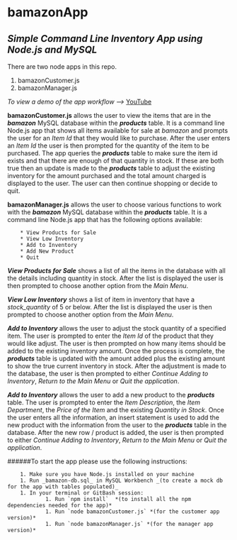 # bamazonApp
## *Simple Command Line Inventory App using Node.js and MySQL*


There are two node apps in this repo.

1. bamazonCustomer.js
1. bamazonManager.js

_To view a demo of the app workflow -->_ [YouTube](https://youtu.be/Zz_jsAa7WEc)

**bamazonCustomer.js** allows the user to view the items that are in the _**bamazon**_ MySQL database within the _**products**_
	table.  It is a command line Node.js app that shows all items available for sale at _bamazon_ and prompts the user for an
	_Item Id_ that they would like to purchase.  After the user enters an _Item Id_ the user is then prompted for the quantity
	of the item to be purchased.  The app queries the _**products**_ table to make sure the item id exists and that there are
	enough of that quantity in stock.  If these are both true then an update is made to the _**products**_ table to adjust the
	existing inventory for the amount purchased and the total amount charged is displayed to the user.  The user can then 
	continue shopping or decide to quit.

**bamazonManager.js** allows the user to choose various functions to work with the _**bamazon**_ MySQL database within the _**products**_
	table.  It is a command line Node.js app that has the following options available:

		* View Products for Sale
		* View Low Inventory
		* Add to Inventory
		* Add New Product
		* Quit


_**View Products for Sale**_ shows a list of all the items in the database with all the details including quantity in stock.
	After the list is displayed the user is then prompted to choose another option from the _Main Menu_.

_**View Low Inventory**_ shows a list of item in inventory that have a _stock_quantity_ of 5 or below.  After the list is
	displayed the user is then prompted to choose another option from the _Main Menu_.

_**Add to Inventory**_ allows the user to adjust the stock quantity of a specified item.  The user is prompted to enter the
	_Item Id_ of the product that they would like adjust.  The user is then prompted on how many items should be added to 
	the existing inventory amount.  Once the process is complete, the _**products**_ table is updated with the amount added
	plus the existing amount to show the true current inventory in stock.  After the adjustment is made to the database, the
	user is then prompted to either _Continue Adding to Inventory_, _Return to the Main Menu_ or _Quit the application_.

_**Add to Inventory**_ allows the user to add a new product to the _**products**_ table.  The user is prompted to enter the
	_Item Description_, the _Item Department_, the _Price of the Item_ and the existing _Quantity in Stock_.  Once the user
	enters all the information, an insert statement is used to add the new product with the information from the user to the
	_**products**_ table in the database.  After the new row / product is added, the user is then prompted to either 
	_Continue Adding to Inventory_, _Return to the Main Menu_ or _Quit the application_.



######To start the app please use the following instructions:

		1. Make sure you have Node.js installed on your machine
		1. Run _bamazon-db.sql_ in MySQL Workbench _(to create a mock db for the app with tables populated)_
		1. In your terminal or GitBash session:
				1. Run `npm install`  *(to install all the npm dependencies needed for the app)*
				1. Run `node bamazonCustomer.js` *(for the customer app version)*
				1. Run `node bamazonManager.js` *(for the manager app version)*